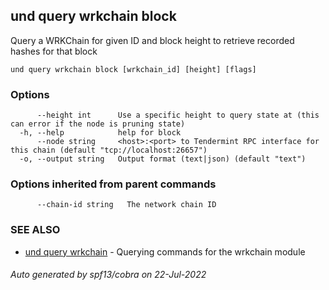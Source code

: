 ## und query wrkchain block

Query a WRKChain for given ID and block height to retrieve recorded hashes for that block

```
und query wrkchain block [wrkchain_id] [height] [flags]
```

### Options

```
      --height int      Use a specific height to query state at (this can error if the node is pruning state)
  -h, --help            help for block
      --node string     <host>:<port> to Tendermint RPC interface for this chain (default "tcp://localhost:26657")
  -o, --output string   Output format (text|json) (default "text")
```

### Options inherited from parent commands

```
      --chain-id string   The network chain ID
```

### SEE ALSO

* [und query wrkchain](und_query_wrkchain.md)	 - Querying commands for the wrkchain module

###### Auto generated by spf13/cobra on 22-Jul-2022
